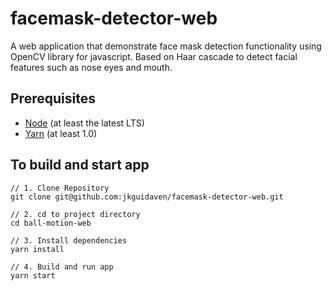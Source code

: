 # facemask-detector-web

A web application that demonstrate face mask detection functionality using OpenCV library for javascript. Based on Haar cascade to detect facial features such as nose eyes and mouth.

## Prerequisites

- [Node](https://nodejs.org/en/) (at least the latest LTS)
- [Yarn](https://yarnpkg.com/lang/en/docs/install/) (at least 1.0)

## To build and start app

```
// 1. Clone Repository
git clone git@github.com:jkguidaven/facemask-detector-web.git

// 2. cd to project directory
cd ball-motion-web

// 3. Install dependencies
yarn install

// 4. Build and run app
yarn start
```

